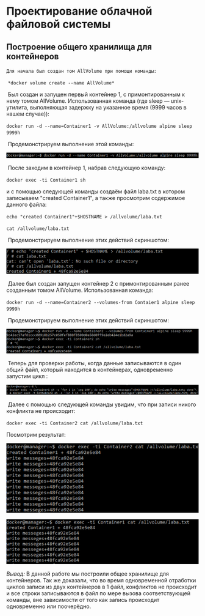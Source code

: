 # Проектирование облачной файловой системы

## Построение общего хранилища для контейнеров

 	Для начала был создан том AllVolume при помощи команды:

​     `*docker volume create --name AllVolume*`

​	Был создан и запущен первый контейнер 1, с примонтированным к нему томом AllVolume. Использованная команда (где sleep — unix-утилита, выполняющая задержку на указанное время (9999 часов в нашем случае)):

`docker run -d --name=Container1 -v AllVolume:/allvolume alpine sleep 9999h`

​	Продемонстрируем выполнение этой команды:

![crcont1](crcont1.PNG)

​	После заходим в контейнер 1, набрав следующую команду:

`docker exec -ti Container1 sh`

и с помощью следующей команды создаём файл laba.txt в котором записываем "created Container1", а также просмотрим содержимое данного файла:

`echo "created Container1"+$HOSTNAME > /allvolume/laba.txt`

`cat /allvolume/laba.txt`

​	Продемонстрируем выполнение этих действий скриншотом:

![cr3](cr3.PNG)

​	Далее был создан запущен контейнер 2 с примонтированным ранее созданным томом AllVolume. Использованная команда:

`docker run -d --name=Container2 --volumes-from Contaier1 alpine sleep 9999h`

​	Продемонстрируем выполнение этих действий скриншотом:

![cr4](cr4.PNG)

​	Теперь для проверки работы, когда данные записываются в один общий файл, который находится в контейнерах, одновременно запустим цикл :

![cr5](cr5.PNG)

​	Далее с помощью следующей команды увидим, что  при записи никого конфликта не происходит:

`docker exec -ti Container2 cat /allvolume/laba.txt`

Посмотрим результат:

![cr6](cr6.PNG)

![cr7](cr7.PNG)

*Вывод:*  В данной работе мы построили общее хранилище для контейнеров. Так же доказали, что во время одновременной отработки циклов записи из двух контейнеров в 1 файл, конфликтов не происходит и все строки записываются в файл по мере вызова соответствующей команды, вне зависимости от того как запись происходит одновременно или поочерёдно.

​                             

















